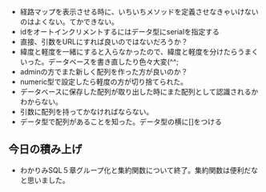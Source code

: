 - 経路マップを表示させる時に、いちいちメソッドを定義させなきゃいけないのはよくない。てかできない。
- idをオートインクリメントするにはデータ型にserialを指定する
- 直接、引数をURLにすれば良いのではないだろうか？
- 緯度と軽度を一緒にすると入らなかったので、緯度と軽度を分けたらうまくいった。データベースを書き直したり色々大変(^^;
- adminの方でまた新しく配列を作った方が良いのか？
- numeric型で設定したら軽度の方が切り捨てられた。
- データベースに保存した配列が取り出した時にまた配列として認識されるかわからない。
- 引数に配列を持ってかなければならない。
- データ型で配列があることを知った。データ型の横に[]をつける

## 今日の積み上げ
- わかりみSQL５章グループ化と集約関数について終了。集約関数は便利だなと思いました。